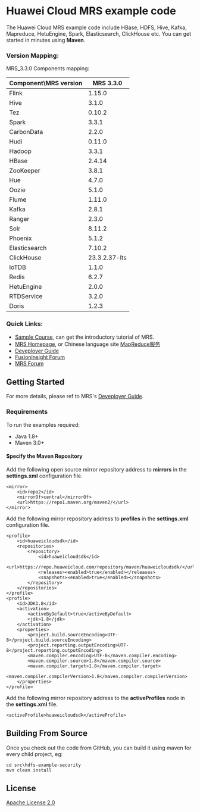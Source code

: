 # Huawei Cloud MRS example code

The Huawei Cloud MRS example code include HBase, HDFS, Hive, Kafka, Mapreduce, HetuEngine, Spark, Elasticsearch, ClickHouse etc. You can get started in minutes using **Maven**.

### Version Mapping:

MRS_3.3.0 Components mapping:

| Component\MRS version | MRS 3.3.0     |
|-----------------------|---------------|
| Flink                 | 1.15.0        |
| Hive                  | 3.1.0         |
| Tez                   | 0.10.2        |
| Spark                 | 3.3.1         |
| CarbonData            | 2.2.0         |
| Hudi                  | 0.11.0        |
| Hadoop                | 3.3.1         |
| HBase                 | 2.4.14        |
| ZooKeeper             | 3.8.1         |
| Hue                   | 4.7.0         |
| Oozie                 | 5.1.0         |
| Flume                 | 1.11.0        |
| Kafka                 | 2.8.1         |
| Ranger                | 2.3.0         |
| Solr                  | 8.11.2        |
| Phoenix               | 5.1.2         |
| Elasticsearch         | 7.10.2        |
| ClickHouse            | 23.3.2.37-lts |
| IoTDB                 | 1.1.0         |
| Redis                 | 6.2.7         |
| HetuEngine            | 2.0.0         |
| RTDService            | 3.2.0         |
| Doris                 | 1.2.3         |

### Quick Links:

- [Sample Course](https://education.huaweicloud.com:8443/courses/course-v1:HuaweiX+CBUCNXE006+Self-paced/about?isAuth=0&cfrom=hwc), can get the introductory tutorial of MRS.
- [MRS Homepage](https://www.huaweicloud.com/en-us/product/mrs.html), or Chinese language site [MapReduce服务](https://www.huaweicloud.com/product/mrs.html)
- [Deveployer Guide](https://support.huaweicloud.com/devg-mrs/mrs_06_0001.html)
- [FusionInsight Forum](https://bbs.huaweicloud.com/forum/forum-1103-1.html)
- [MRS Forum](https://bbs.huaweicloud.com/forum/forum-612-1.html)

## Getting Started

For more details, please ref to MRS's [Deveployer Guide](https://support.huaweicloud.com/devg-mrs/mrs_06_0001.html).

### Requirements

To run the examples required:

- Java 1.8+
- Maven 3.0+

#### Specify the Maven Repository

Add the following open source mirror repository address to **mirrors** in the **settings.xml** configuration file.

```
<mirror>
    <id>repo2</id>
    <mirrorOf>central</mirrorOf>
    <url>https://repo1.maven.org/maven2/</url>
</mirror>
```

Add the following mirror repository address to **profiles** in the **settings.xml** configuration file.

```
<profile>
    <id>huaweicloudsdk</id>
    <repositories>
        <repository>
            <id>huaweicloudsdk</id>
            <url>https://repo.huaweicloud.com/repository/maven/huaweicloudsdk/</url>
            <releases><enabled>true</enabled></releases>
            <snapshots><enabled>true</enabled></snapshots>
        </repository>
    </repositories>
</profile>
<profile>
    <id>JDK1.8</id>
    <activation>
        <activeByDefault>true</activeByDefault>
        <jdk>1.8</jdk>
    </activation>
    <properties>
        <project.build.sourceEncoding>UTF-8</project.build.sourceEncoding>
        <project.reporting.outputEncoding>UTF-8</project.reporting.outputEncoding>
        <maven.compiler.encoding>UTF-8</maven.compiler.encoding>
        <maven.compiler.source>1.8</maven.compiler.source>
        <maven.compiler.target>1.8</maven.compiler.target>
        <maven.compiler.compilerVersion>1.8</maven.compiler.compilerVersion>
    </properties>
</profile>
```

Add the following mirror repository address to the **activeProfiles** node in the **settings.xml** file.

```
<activeProfile>huaweicloudsdk</activeProfile>
```

## Building From Source

Once you check out the code from GitHub, you can build it using maven for every child project, eg:

```
cd src\hdfs-example-security
mvn clean install
```

## License

[Apache License 2.0](https://www.apache.org/licenses/LICENSE-2.0.html)